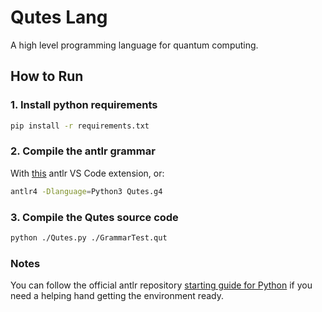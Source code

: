 # Qutes Lang
A high level programming language for quantum computing.

## How to Run
### 1. Install python requirements
```bash
pip install -r requirements.txt
```
### 2. Compile the antlr grammar
With [this](https://marketplace.visualstudio.com/items?itemName=mike-lischke.vscode-antlr4) antlr VS Code extension, or:
```bash
antlr4 -Dlanguage=Python3 Qutes.g4
```
### 3. Compile the Qutes source code
```bash
python ./Qutes.py ./GrammarTest.qut
```

### Notes
You can follow the official antlr repository [starting guide for Python](https://github.com/antlr/antlr4/blob/master/doc/python-target.md) if you need a helping hand getting the environment ready.
